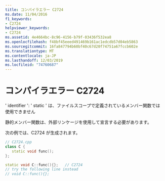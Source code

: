 ```yaml
---
title: コンパイラエラー C2724
ms.date: 11/04/2016
f1_keywords:
- C2724
helpviewer_keywords:
- C2724
ms.assetid: 4e4664bc-8c96-4156-b79f-03436f532ea8
ms.openlocfilehash: f48bf45eeed491469b161ac1edcdb57d04eb5863
ms.sourcegitcommit: 16fa847794b60bf40c67d20f74751a67fccb602e
ms.translationtype: MT
ms.contentlocale: ja-JP
ms.lasthandoff: 12/03/2019
ms.locfileid: "74760687"
---
```

# <a name="compiler-error-c2724"></a>コンパイラエラー C2724

' identifier ': ' static ' は、ファイルスコープで定義されているメンバー関数では使用できません

静的メンバー関数は、外部リンケージを使用して宣言する必要があります。

次の例では、C2724 が生成されます。

```cpp
// C2724.cpp
class C {
   static void func();
};

static void C::func(){};   // C2724
// try the following line instead
// void C::func(){};
```
